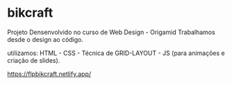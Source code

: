 # bikcraft
Projeto Densenvolvido no curso de Web Design - Origamid
Trabalhamos desde o design ao código.

utilizamos: HTML - CSS - Técnica de GRID-LAYOUT - JS (para animações e criação de slides).


https://flpbikcraft.netlify.app/
